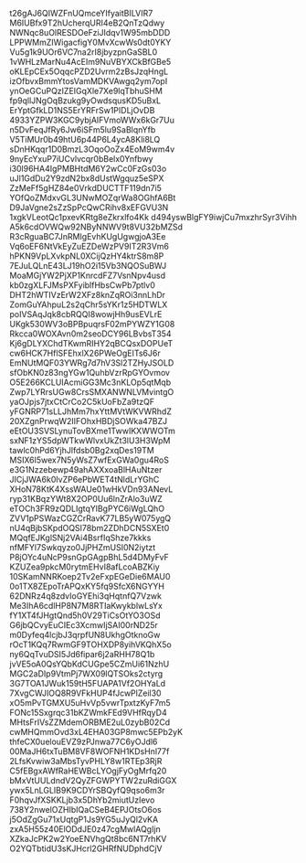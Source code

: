 t26gAJ6QIWZFnUQmceYIfyaitBILVIR7
M6IUBfx9T2hUcherqURI4eB2QnTzQdwy
NWNqc8uOlRESDOeFziJIdqv1W95mbDDD
LPPWMmZIWigacfigY0MvXcwWs0dt0YKY
Vu5g1k9UOr6VC7na2rI8jbyzpnGaSBL0
1vWHLzMarNu4AcEIm9NuVBYXCkBfGBe5
oKLEpCEx5OqqcPZD2Uvrm2zBsJzqHngL
izOfbvxBmmYtosVamMDKVAwgq2ym7opI
ynOeGCuPQzIZEIGqXle7Xe9lqTbhuSHM
fp9qllJNgOqBzukg9yOwdsqusKD5uBxL
ErYptGfkLD1NS5ErYRFrSw1PIDLjOvDB
4933YZPW3KGC9ybjAIFVmoWWx6kGr7Uu
n5DvFeqJfRy6Jw6iSFm5lu9SaBlqnYfb
V5TiMUr0b49htU6p44P6L4ycA8Kli8LQ
sDnHKqqr1D0BmzL3OqoOoZx4EoM9wm4v
9nyEcYxuP7iUCvlvcqr0bBelx0Ynfbwy
i30l96HA4IgPMBHtdM6Y2wCc0FzGs03o
uJl1GdDu2Y9zdN2bx8dUstWgquz5eSPX
ZzMeFf5gHZ84e0VrkdDUCTTF119dn7i5
YOfQoZMdxvGL3UNwMOZqrWa8OGhfA6Bt
D9JaVgne2sZzSpPcQwCRihv8xEFGVU3N
1xgkVLeotQc1pxevKRtg8eZkrxlfo4Kk
d494yswBlgFY9iwjCu7mxzhrSyr3Vihh
A5k6cdOVWQw92NByNNWV9t8VU32bMZSd
R3cRguaBC7JnRMIgEvhKUgUgwgjoA3Ee
Vq6oEF6NtVkEyZuEZDeWzPV9IT2R3Vm6
hPKN9VpLXvkpNL0XCijQzHY4ktrS8m8P
7EJuLQLnE43LJ19hO2i15Vb3NQOSuBWJ
MoaMGjYW2PjXP1KnrcdFZ7VsnNpv4usd
kb0zgXLFJMsPXFyiblfHbsCwPb7ptlv0
DHT2hWTIVzErW2XFz8knZqROi3nnLhDr
ZomGuYAhpuL2s2qChr5sYKr1z5HDTWLX
poIVSAqJqk8cbRQQI8wowjHh9usEVLrE
UKgk530WV3oBPBpuqrsF02mPYWZY1G08
Rkcca0WOXAvn0m2seoDCY96LBvbsT354
Kj6gDLYXChdTKwmRIHY2qBCQsxDOPUeT
cw6HCK7HflSFEhxlX26PWeOgEITs6J6r
EmNUtMQF03YWRg7d7hV3Sl2TZHyJSOLD
sfObKN0z83ngYGw1QuhbVzrRpGYOvmov
O5E266KCLUIAcmiGG3Mc3nKLOp5qtMqb
Zwp7LYRrsUGw8CrsSMXANWNLVMvintgO
yaOJpjs7jtxCtCrCo2C5kUoFbZa9tzQF
yFGNRP71sLLJhMm7hxYttMVtWKVWRhdZ
20XZgnPrwqW2IIFOhxHBDjSOWka47BZJ
eEtOU3SVSLynuTovBXme1TwwIKXWWOTm
sxNF1zYS5dpWTkwWlvxUkZt3lU3H3WpM
tawlc0hPd6YjhJlfdsb0Bg2xqDes19TM
MSIX6I5wex7N5yWsZ7wfExGWa0gu4RoS
e3G1Nzzebewp49ahAXXxoaBlHAuNtzer
JICjJWA6k0IvZP6ePbWET4tNldLrYGhC
XHoN78KtK4XssWAUe01wHkVDn93ANevL
ryp31KBqzYWt8X2OP0Uu6lnZrAlo3uWZ
eTOCh3FR9zQDLIgtqYlBgPYC6iWgLQhO
ZVV1pPSWazCGZCrRavK77LB5yW075ygQ
nU4qBjbSKpdOQSI78bm2ZDhDCN5SXEt0
MQqfEJKglSNj2VAi4BsrfIqShze7kkks
nfMFYl7Swkqyzo0JjPHZmUSI0N2iytzt
P8jOYc4uNcP9snGpGAgpBhL5d4DMyFvF
KZUZea9pkcM0rytmEHvI8afLcoABZKiy
10SKamNNRKoep2Tv2eFxpEGeDie6MAU0
0o1TX8ZEpoTrAPQxKY5fq9SfcX6NGYYH
62DNRz4q8zdvIoGYEhi3qHqtnfQ7Vzwk
Me3IhA6cdlHP8N7M8RTIaKwykblwLsYx
fY1XT4fJHgtQnd5h0V29TiCsOtYO3OSd
G6jbQCvyEuCIEc3XcmwIjSAI00rND25r
m0Dyfeq4lcjbJ3qrpfUN8UkhgOtknoGw
rOcT1KQq7RwmGF9TOHXDP8yihVKQhX5o
ny6QqTvuDSI5Jd6fipar6j2aRHH78Q1b
jvVE5oA0QsYQbKdCUGpe5CZmUi61NzhU
MGC2aDIp9VtmPj7WX09lQTSOks2ctyrg
3G7TOA1JWuk159tH5FUAPA1Vf2OHYaLd
7XvgCWJIOQ8R9VFkHUP4fJcwPlZeil30
xO5mPvTGMXU5uHvVp5vwrTpxtzKyF7m5
FONc15Sxgrqc31bKZWmkFEd9VHfRqyD4
MHtsFrIVsZZMdemORBME2uL0zybB02Cd
cwMHQmmOvd3xL4EHA03GP8mwc5EPb2yK
thfeCX0uelouEVZ9zPJnwa77C6yOJdl6
00MaJH6txTuBM8VF8WOFNH1KDsHnl77f
2LfsKvwiw3aMbsTyvPHLY8w1RTEp3RjR
C5fEBgxAWfRaHEWBcLYOgjFyOgMrfq20
bMxVtUULdndV2QyZFGWPYTW2zuRdiGGX
ywx5LnLGLIB9K9CDYrSBQyfQ9qso6m3r
F0hqvJfXSKKLjb3x5DhYb2miutUzIevo
738Y2nwelOZHIbIQaCSeB4EPJOtsO6os
j5OdZgGu71xUqtgP1Js9YG5uJyQl2vKA
zxA5H55z40ElODdJE0z47cgMwlAQgIjn
XZkaJcPK2w2YoeENVhgQt8bc6NT7rhKV
O2YQTbtidU3sKJHcrl2GHRfNUDphdCjV
